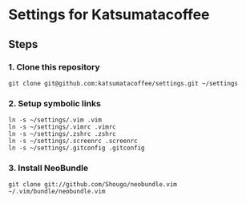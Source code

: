 Settings for Katsumatacoffee
=
 
Steps
-
### 1. Clone this repository ###
	git clone git@github.com:katsumatacoffee/settings.git ~/settings

### 2. Setup symbolic links ###
	ln -s ~/settings/.vim .vim
	ln -s ~/settings/.vimrc .vimrc
	ln -s ~/settings/.zshrc .zshrc
	ln -s ~/settings/.screenrc .screenrc
	ln -s ~/settings/.gitconfig .gitconfig

### 3. Install NeoBundle ###
	git clone git://github.com/Shougo/neobundle.vim ~/.vim/bundle/neobundle.vim

